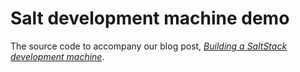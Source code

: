 # Salt development machine demo

The source code to accompany our blog post, [*Building a SaltStack development machine*](https://backbeat.tech/blog/building-a-salt-stack-development-machine/).
